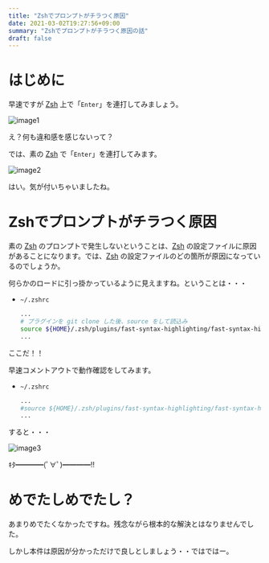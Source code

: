 ```yaml
---
title: "Zshでプロンプトがチラつく原因"
date: 2021-03-02T19:27:56+09:00
summary: "Zshでプロンプトがチラつく原因の話"
draft: false
---
```

# はじめに
早速ですが [Zsh](https://www.zsh.org/) 上で「`Enter`」を連打してみましょう。  

![image1](image1.gif)

え？何も違和感を感じないって？  

では、素の [Zsh](https://www.zsh.org/) で「`Enter`」を連打してみます。  

![image2](image2.gif)

はい。気が付いちゃいましたね。  

# Zshでプロンプトがチラつく原因
素の [Zsh](https://www.zsh.org/) のプロンプトで発生しないということは、[Zsh](https://www.zsh.org/) の設定ファイルに原因があることになります。では、[Zsh](https://www.zsh.org/) の設定ファイルのどの箇所が原因になっているのでしょうか。  

何らかのロードに引っ掛かっているように見えますね。ということは・・・

* `~/.zshrc`
  ```zsh
  ...
  # プラグインを git clone した後、source をして読込み
  source ${HOME}/.zsh/plugins/fast-syntax-highlighting/fast-syntax-highlighting.plugin.zsh
  ...
  ```

ここだ！！  

早速コメントアウトで動作確認をしてみます。  

* `~/.zshrc`
  ```zsh
  ...
  #source ${HOME}/.zsh/plugins/fast-syntax-highlighting/fast-syntax-highlighting.plugin.zsh
  ...
  ```

すると・・・  

![image3](image3.gif)

ｷﾀ━━━━(ﾟ∀ﾟ)━━━━!!  

# めでたしめでたし？
あまりめでたくなかったですね。残念ながら根本的な解決とはなりませんでした。  

しかし本件は原因が分かっただけで良しとしましょう・・ではではー。
